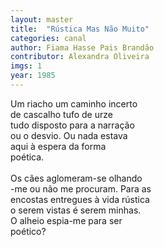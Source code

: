 ```yaml
---
layout: master
title:  "Rústica Mas Não Muito"
categories: canal
author: Fiama Hasse Pais Brandão
contributor: Alexandra Oliveira
imgs: 1
year: 1985
---
```


Um riacho um caminho incerto  
de cascalho tufo de urze  
tudo disposto para a narração  
ou o desvio. Ou nada estava   
aqui à espera da forma   
poética.  
   
Os cães aglomeram-se olhando  
-me ou não me procuram. Para as  
encostas entregues à vida rústica  
o serem vistas é serem minhas.  
O alheio espia-me para ser  
poético?  





